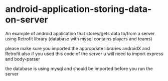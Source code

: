 # android-application-storing-data-on-server
An example of android application that stores/gets data to/from a server using Retrofit library (database with mysql contains players and teams)

please make sure you imported the appropriate libraries androidX and Retrofit
also if you used this code of the server u will need to import express and body-parser

the database is using mysql and should be imported before you run the server 
